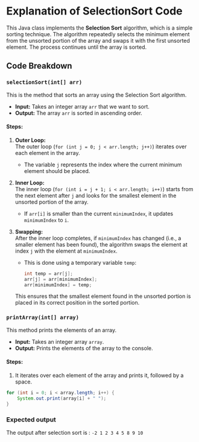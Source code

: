 # Explanation of SelectionSort Code

This Java class implements the **Selection Sort** algorithm, which is a simple sorting technique. The algorithm repeatedly selects the minimum element from the unsorted portion of the array and swaps it with the first unsorted element. The process continues until the array is sorted.

## Code Breakdown

### `selectionSort(int[] arr)`
This is the method that sorts an array using the Selection Sort algorithm.

- **Input:** Takes an integer array `arr` that we want to sort.
- **Output:** The array `arr` is sorted in ascending order.

#### Steps:

1. **Outer Loop:**  
   The outer loop (`for (int j = 0; j < arr.length; j++)`) iterates over each element in the array.
   - The variable `j` represents the index where the current minimum element should be placed.

2. **Inner Loop:**  
   The inner loop (`for (int i = j + 1; i < arr.length; i++)`) starts from the next element after `j` and looks for the smallest element in the unsorted portion of the array.
   - If `arr[i]` is smaller than the current `minimumIndex`, it updates `minimumIndex` to `i`.

3. **Swapping:**  
   After the inner loop completes, if `minimumIndex` has changed (i.e., a smaller element has been found), the algorithm swaps the element at index `j` with the element at `minimumIndex`.
   - This is done using a temporary variable `temp`:
     ```java
     int temp = arr[j];
     arr[j] = arr[minimumIndex];
     arr[minimumIndex] = temp;
     ```

   This ensures that the smallest element found in the unsorted portion is placed in its correct position in the sorted portion.

### `printArray(int[] array)`
This method prints the elements of an array.

- **Input:** Takes an integer array `array`.
- **Output:** Prints the elements of the array to the console.

#### Steps:
1. It iterates over each element of the array and prints it, followed by a space.

```java
for (int i = 0; i < array.length; i++) {
    System.out.print(array[i] + " ");
}
```

### Expected output
The output after selection sort is : `-2 1 2 3 4 5 8 9 10`
